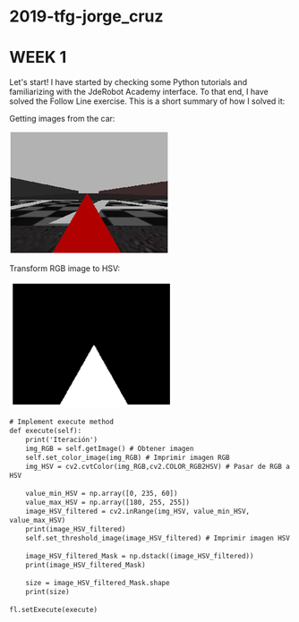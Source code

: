 # 2019-tfg-jorge_cruz

# WEEK 1
Let's start! I have started by checking some Python tutorials and familiarizing with the JdeRobot Academy interface. To that end, I have solved the Follow Line exercise. This is a short summary of how I solved it:

Getting images from the car:

![img](/docs/[FL]Camera_RGB.png)

Transform RGB image to HSV:

![img](/docs/[FL]Camera_HSV.png)

```
# Implement execute method
def execute(self):
    print('Iteración')
    img_RGB = self.getImage() # Obtener imagen
    self.set_color_image(img_RGB) # Imprimir imagen RGB
    img_HSV = cv2.cvtColor(img_RGB,cv2.COLOR_RGB2HSV) # Pasar de RGB a HSV
    
    value_min_HSV = np.array([0, 235, 60])
    value_max_HSV = np.array([180, 255, 255])
    image_HSV_filtered = cv2.inRange(img_HSV, value_min_HSV, value_max_HSV)
    print(image_HSV_filtered)
    self.set_threshold_image(image_HSV_filtered) # Imprimir imagen HSV
    
    image_HSV_filtered_Mask = np.dstack((image_HSV_filtered))
    print(image_HSV_filtered_Mask)

    size = image_HSV_filtered_Mask.shape
    print(size)
    
fl.setExecute(execute)
````
